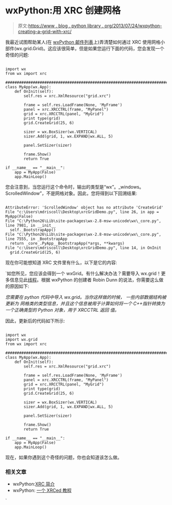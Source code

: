 # wxPython:用 XRC 创建网格

> 原文:[https://www . blog . python library . org/2013/07/24/wxpython-creating-a-grid-with-xrc/](https://www.blog.pythonlibrary.org/2013/07/24/wxpython-creating-a-grid-with-xrc/)

我最近试图帮助某人(在 [wxPython 邮件列表](https://groups.google.com/forum/?fromgroups=#!topic/wxpython-users/IfjW9f7LEhQ)上)弄清楚如何通过 XRC 使用网格小部件(wx.grid.Grid)。这应该很简单，但是如果您运行下面的代码，您会发现一个奇怪的问题:

```

import wx
from wx import xrc

########################################################################
class MyApp(wx.App):
    def OnInit(self):
        self.res = xrc.XmlResource("grid.xrc")

        frame = self.res.LoadFrame(None, 'MyFrame')
        panel = xrc.XRCCTRL(frame, "MyPanel")
        grid = xrc.XRCCTRL(panel, "MyGrid")
        print type(grid)
        grid.CreateGrid(25, 6)

        sizer = wx.BoxSizer(wx.VERTICAL)
        sizer.Add(grid, 1, wx.EXPAND|wx.ALL, 5)

        panel.SetSizer(sizer)

        frame.Show()
        return True

if __name__ == "__main__":
    app = MyApp(False)
    app.MainLoop()

```

您会注意到，当您运行这个命令时，输出的类型是“wx”。_windows。ScrolledWindow”，不是网格对象。因此，您将得到以下回溯结果:

```

AttributeError: 'ScrolledWindow' object has no attribute 'CreateGrid'
File "c:\Users\mdriscoll\Desktop\xrcGridDemo.py", line 26, in app = MyApp(False)
File "C:\Python26\Lib\site-packages\wx-2.8-msw-unicode\wx\_core.py", line 7981, in __init__
  self._BootstrapApp()
File "C:\Python26\Lib\site-packages\wx-2.8-msw-unicode\wx\_core.py", line 7555, in _BootstrapApp
  return _core_.PyApp__BootstrapApp(*args, **kwargs)
File "c:\Users\mdriscoll\Desktop\xrcGridDemo.py", line 14, in OnInit
  grid.CreateGrid(25, 6) 
```

现在你可能想知道 XRC 文件里有什么，以下是它的内容:

 `<resource class=""><object class="wxFrame" name="MyFrame">如您所见，您应该会得到一个 wxGrid。有什么解决办法？需要导入 wx.grid！更多信息见此[线程](http://wxpython-users.1045709.n5.nabble.com/xrc-wxGrid-problems-fetching-widget-using-XRCCTRL-td2363160.html)。根据 wxPython 的创建者 Robin Dunn 的说法，你需要这么做的原因如下:

*您需要在 python 代码中导入 wx.grid。当你这样做的时候，
一些内部数据结构被更新为
网格类的类型信息，并且这个信息被用于计算如何将一个
C++指针转换为一个正确类型的 Python 对象，用于 XRCCTRL 返回
值。*

因此，更新后的代码如下所示:

```

import wx
import wx.grid
from wx import xrc

########################################################################
class MyApp(wx.App):
    def OnInit(self):
        self.res = xrc.XmlResource("grid.xrc")

        frame = self.res.LoadFrame(None, 'MyFrame')
        panel = xrc.XRCCTRL(frame, "MyPanel")
        grid = xrc.XRCCTRL(panel, "MyGrid")
        print type(grid)
        grid.CreateGrid(25, 6)

        sizer = wx.BoxSizer(wx.VERTICAL)
        sizer.Add(grid, 1, wx.EXPAND|wx.ALL, 5)

        panel.SetSizer(sizer)

        frame.Show()
        return True

if __name__ == "__main__":
    app = MyApp(False)
    app.MainLoop()

```

现在，如果你遇到这个奇怪的问题，你也会知道该怎么做。

### 相关文章

*   wxPython:[XRC 简介](https://www.blog.pythonlibrary.org/2010/05/11/wxpython-an-introduction-to-xrc/)
*   wxPython: [一个 XRCed 教程](https://www.blog.pythonlibrary.org/2010/10/28/wxpython-an-xrced-tutorial/)</object></resource>`